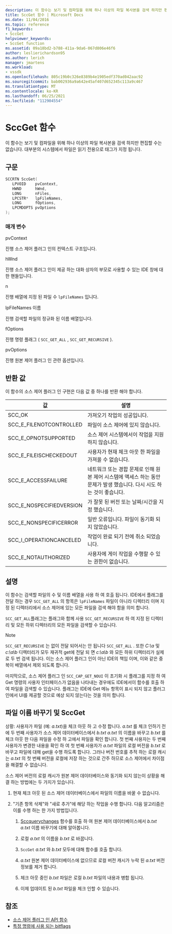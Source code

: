 ```yaml
---
description: 이 함수는 보기 및 컴파일을 위해 하나 이상의 파일 복사본을 검색 하지만 편집할 수는 없습니다.
title: SccGet 함수 | Microsoft Docs
ms.date: 11/04/2016
ms.topic: reference
f1_keywords:
- SccGet
helpviewer_keywords:
- SccGet function
ms.assetid: 09a18bd2-b788-411a-9da6-067d806e46f6
author: leslierichardson95
ms.author: lerich
manager: jmartens
ms.workload:
- vssdk
ms.openlocfilehash: 805c19b0c326e8389b4e1905edf370ad042aac92
ms.sourcegitcommit: bab002936a9a642e45af407d652345c113a9c467
ms.translationtype: MT
ms.contentlocale: ko-KR
ms.lasthandoff: 06/25/2021
ms.locfileid: "112904554"
---
```

# <a name="sccget-function"></a>SccGet 함수
이 함수는 보기 및 컴파일을 위해 하나 이상의 파일 복사본을 검색 하지만 편집할 수는 없습니다. 대부분의 시스템에서 파일은 읽기 전용으로 태그가 지정 됩니다.

## <a name="syntax"></a>구문

```cpp
SCCRTN SccGet(
   LPVOID    pvContext,
   HWND      hWnd,
   LONG      nFiles,
   LPCSTR*   lpFileNames,
   LONG      fOptions,
   LPCMDOPTS pvOptions
);
```

### <a name="parameters"></a>매개 변수
 pvContext

진행 소스 제어 플러그 인의 컨텍스트 구조입니다.

 hWnd

진행 소스 제어 플러그 인이 제공 하는 대화 상자의 부모로 사용할 수 있는 IDE 창에 대 한 핸들입니다.

 n

진행 배열에 지정 된 파일 수 `lpFileNames` 입니다.

 lpFileNames 이름

진행 검색할 파일의 정규화 된 이름 배열입니다.

 fOptions

진행 명령 플래그 ( `SCC_GET_ALL` , `SCC_GET_RECURSIVE` ).

 pvOptions

진행 원본 제어 플러그 인 관련 옵션입니다.

## <a name="return-value"></a>반환 값
 이 함수의 소스 제어 플러그 인 구현은 다음 값 중 하나를 반환 해야 합니다.

|값|설명|
|-----------|-----------------|
|SCC_OK|가져오기 작업의 성공입니다.|
|SCC_E_FILENOTCONTROLLED|파일이 소스 제어에 있지 않습니다.|
|SCC_E_OPNOTSUPPORTED|소스 제어 시스템에서이 작업을 지원 하지 않습니다.|
|SCC_E_FILEISCHECKEDOUT|사용자가 현재 체크 아웃 한 파일을 가져올 수 없습니다.|
|SCC_E_ACCESSFAILURE|네트워크 또는 경합 문제로 인해 원본 제어 시스템에 액세스 하는 동안 문제가 발생 했습니다. 다시 시도 하는 것이 좋습니다.|
|SCC_E_NOSPECIFIEDVERSION|가 잘못 된 버전 또는 날짜/시간을 지정 했습니다.|
|SCC_E_NONSPECIFICERROR|일반 오류입니다. 파일이 동기화 되지 않았습니다.|
|SCC_I_OPERATIONCANCELED|작업이 완료 되기 전에 취소 되었습니다.|
|SCC_E_NOTAUTHORIZED|사용자에 게이 작업을 수행할 수 있는 권한이 없습니다.|

## <a name="remarks"></a>설명
 이 함수는 검색할 파일의 수 및 이름 배열을 사용 하 여 호출 됩니다. IDE에서 플래그를 전달 하는 경우 `SCC_GET_ALL` 의 항목은 `lpFileNames` 파일이 아니라 디렉터리 이며 지정 된 디렉터리에서 소스 제어에 있는 모든 파일을 검색 해야 함을 의미 합니다.

 `SCC_GET_ALL`플래그는 플래그와 함께 사용 `SCC_GET_RECURSIVE` 하 여 지정 된 디렉터리 및 모든 하위 디렉터리의 모든 파일을 검색할 수 있습니다.

> [!NOTE]
> `SCC_GET_RECURSIVE` 는 없이 전달 되어서는 안 됩니다 `SCC_GET_ALL` . 또한 *C:\a* 및 *c:\a\b* 디렉터리가 모두 재귀적 get에 전달 되 면 *c:\a\b* 와 모든 하위 디렉터리가 실제로 두 번 검색 됩니다. 이는 소스 제어 플러그 인이 아닌 IDE의 책임 이며, 이와 같은 중복이 배열에서 제외 되도록 합니다.

 마지막으로, 소스 제어 플러그 인 `SCC_CAP_GET_NOUI` 이 초기화 시 플래그를 지정 하 여 Get 명령의 사용자 인터페이스가 없음을 나타내는 경우에도 IDE에서이 함수를 호출 하 여 파일을 검색할 수 있습니다. 플래그는 IDE에 Get 메뉴 항목이 표시 되지 않고 플러그 인에서 UI를 제공할 것으로 예상 되지 않는다는 것을 의미 합니다.

## <a name="rename-files-and-sccget"></a>파일 이름 바꾸기 및 SccGet
 상황: 사용자가 파일 (예: *a.txt*)을 체크 아웃 하 고 수정 합니다. *a.txt* 를 체크 인하기 전에 두 번째 사용자가 소스 제어 데이터베이스에서 *b.txt* *a.txt* 의 이름을 바꾸고 *b.txt* 를 체크 아웃 한 다음 파일을 수정 하 고에서 파일을 확인 합니다. 첫 번째 사용자는 두 번째 사용자가 변경한 내용을 확인 하 여 첫 번째 사용자가 *a.txt* 파일의 로컬 버전을 *b.txt* 로 바꾸고 파일에 대해 get을 수행 하도록 합니다. 그러나 버전 번호를 추적 하는 로컬 캐시는 *a.txt* 의 첫 번째 버전을 로컬에 저장 하는 것으로 간주 하므로 소스 제어에서 차이점을 해결할 수 없습니다.

 소스 제어 버전의 로컬 캐시가 원본 제어 데이터베이스와 동기화 되지 않는이 상황을 해결 하는 방법에는 두 가지가 있습니다.

1. 현재 체크 아웃 된 소스 제어 데이터베이스에서 파일의 이름을 바꿀 수 없습니다.

2. "기존 항목 삭제"와 "새로 추가"에 해당 하는 작업을 수행 합니다. 다음 알고리즘은이를 수행 하는 한 가지 방법입니다.

    1. [Sccquerychanges](../extensibility/sccquerychanges-function.md) 함수를 호출 하 여 원본 제어 데이터베이스에서 *b.txt* *a.txt* 이름 바꾸기에 대해 알아봅니다.

    2. 로컬 *a.txt* 의 이름을 *b.txt* 로 바꿉니다.

    3. `SccGet` *a.txt* 와 *b.txt* 모두에 대해 함수를 호출 합니다.

    4. *a.txt* 원본 제어 데이터베이스에 없으므로 로컬 버전 캐시가 누락 된 *a.txt* 버전 정보를 제거 합니다.

    5. 체크 아웃 중인 *b.txt* 파일은 로컬 *b.txt* 파일의 내용과 병합 됩니다.

    6. 이제 업데이트 된 *b.txt* 파일을 체크 인할 수 있습니다.

## <a name="see-also"></a>참조
- [소스 제어 플러그 인 API 함수](../extensibility/source-control-plug-in-api-functions.md)
- [특정 명령에 사용 되는 bitflags](../extensibility/bitflags-used-by-specific-commands.md)
